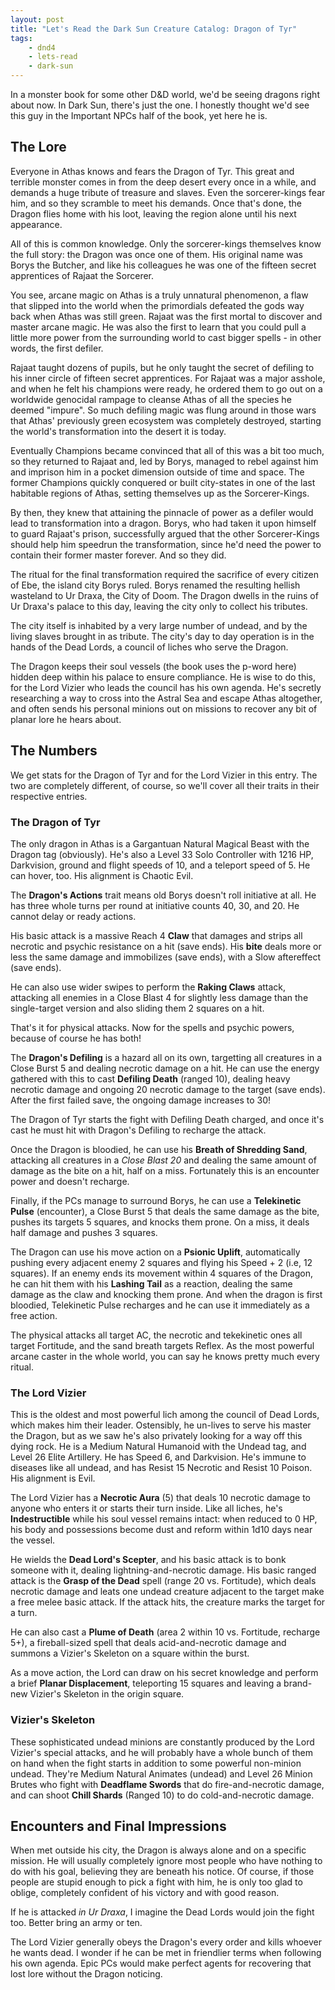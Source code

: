 ```yaml
---
layout: post
title: "Let's Read the Dark Sun Creature Catalog: Dragon of Tyr"
tags:
    - dnd4
    - lets-read
    - dark-sun
---
```


In a monster book for some other D&D world, we'd be seeing dragons right about
now. In Dark Sun, there's just the one. I honestly thought we'd see this guy in
the Important NPCs half of the book, yet here he is.

## The Lore

Everyone in Athas knows and fears the Dragon of Tyr. This great and terrible
monster comes in from the deep desert every once in a while, and demands a huge
tribute of treasure and slaves. Even the sorcerer-kings fear him, and so they
scramble to meet his demands. Once that's done, the Dragon flies home with his
loot, leaving the region alone until his next appearance.

All of this is common knowledge. Only the sorcerer-kings themselves know the
full story: the Dragon was once one of them. His original name was Borys the
Butcher, and like his colleagues he was one of the fifteen secret apprentices of
Rajaat the Sorcerer.

You see, arcane magic on Athas is a truly unnatural phenomenon, a flaw that
slipped into the world when the primordials defeated the gods way back when
Athas was still green. Rajaat was the first mortal to discover and master arcane
magic. He was also the first to learn that you could pull a little more power
from the surrounding world to cast bigger spells - in other words, the first
defiler.

Rajaat taught dozens of pupils, but he only taught the secret of defiling to his
inner circle of fifteen secret apprentices. For Rajaat was a major asshole, and
when he felt his champions were ready, he ordered them to go out on a worldwide
genocidal rampage to cleanse Athas of all the species he deemed "impure". So
much defiling magic was flung around in those wars that Athas' previously green
ecosystem was completely destroyed, starting the world's transformation into the
desert it is today.

Eventually Champions became convinced that all of this was a bit too much, so
they returned to Rajaat and, led by Borys, managed to rebel against him and
imprison him in a pocket dimension outside of time and space. The former
Champions quickly conquered or built city-states in one of the last habitable
regions of Athas, setting themselves up as the Sorcerer-Kings.

By then, they knew that attaining the pinnacle of power as a defiler would lead
to transformation into a dragon. Borys, who had taken it upon himself to guard
Rajaat's prison, successfully argued that the other Sorcerer-Kings should help
him speedrun the transformation, since he'd need the power to contain their
former master forever. And so they did.

The ritual for the final transformation required the sacrifice of every citizen
of Ebe, the island city Borys ruled. Borys renamed the resulting hellish
wasteland to Ur Draxa, the City of Doom. The Dragon dwells in the ruins of Ur
Draxa's palace to this day, leaving the city only to collect his tributes.

The city itself is inhabited by a very large number of undead, and by the living
slaves brought in as tribute. The city's day to day operation is in the hands of
the Dead Lords, a council of liches who serve the Dragon.

The Dragon keeps their soul vessels (the book uses the p-word here) hidden deep
within his palace to ensure compliance. He is wise to do this, for the Lord
Vizier who leads the council has his own agenda. He's secretly researching a way
to cross into the Astral Sea and escape Athas altogether, and often sends his
personal minions out on missions to recover any bit of planar lore he hears
about.

## The Numbers

We get stats for the Dragon of Tyr and for the Lord Vizier in this entry. The
two are completely different, of course, so we'll cover all their traits in
their respective entries.

### The Dragon of Tyr

The only dragon in Athas is a Gargantuan Natural Magical Beast with the Dragon
tag (obviously). He's also a Level 33 Solo Controller with 1216 HP, Darkvision,
ground and flight speeds of 10, and a teleport speed of 5. He can hover,
too. His alignment is Chaotic Evil.

The **Dragon's Actions** trait means old Borys doesn't roll initiative at
all. He has three whole turns per round at initiative counts 40, 30, and 20. He
cannot delay or ready actions.

His basic attack is a massive Reach 4 **Claw** that damages and strips all
necrotic and psychic resistance on a hit (save ends). His **bite** deals more or
less the same damage and immobilizes (save ends), with a Slow aftereffect (save
ends).

He can also use wider swipes to perform the **Raking Claws** attack, attacking
all enemies in a Close Blast 4 for slightly less damage than the single-target
version and also sliding them 2 squares on a hit.

That's it for physical attacks. Now for the spells and psychic powers, because
of course he has both!

The **Dragon's Defiling** is a hazard all on its own, targetting all creatures
in a Close Burst 5 and dealing necrotic damage on a hit. He can use the energy
gathered with this to cast **Defiling Death** (ranged 10), dealing heavy
necrotic damage and ongoing 20 necrotic damage to the target (save ends). After
the first failed save, the ongoing damage increases to 30!

The Dragon of Tyr starts the fight with Defiling Death charged, and once it's
cast he must hit with Dragon's Defiling to recharge the attack.

Once the Dragon is bloodied, he can use his **Breath of Shredding Sand**,
attacking all creatures in a _Close Blast 20_ and dealing the same amount of
damage as the bite on a hit, half on a miss. Fortunately this is an encounter
power and doesn't recharge.

Finally, if the PCs manage to surround Borys, he can use a **Telekinetic Pulse**
(encounter), a Close Burst 5 that deals the same damage as the bite, pushes its
targets 5 squares, and knocks them prone. On a miss, it deals half damage and
pushes 3 squares.

The Dragon can use his move action on a **Psionic Uplift**, automatically
pushing every adjacent enemy 2 squares and flying his Speed + 2 (i.e, 12
squares). If an enemy ends its movement within 4 squares of the Dragon, he can
hit them with his **Lashing Tail** as a reaction, dealing the same damage as the
claw and knocking them prone. And when the dragon is first bloodied, Telekinetic
Pulse recharges and he can use it immediately as a free action.

The physical attacks all target AC, the necrotic and tekekinetic ones all target
Fortitude, and the sand breath targets Reflex. As the most powerful arcane
caster in the whole world, you can say he knows pretty much every ritual.

### The Lord Vizier

This is the oldest and most powerful lich among the council of Dead Lords, which
makes him their leader. Ostensibly, he un-lives to serve his master the Dragon,
but as we saw he's also privately looking for a way off this dying rock. He is a
Medium Natural Humanoid with the Undead tag, and Level 26 Elite Artillery. He
has Speed 6, and Darkvision. He's immune to diseases like all undead, and has
Resist 15 Necrotic and Resist 10 Poison. His alignment is Evil.

The Lord Vizier has a **Necrotic Aura** (5) that deals 10 necrotic damage to
anyone who enters it or starts their turn inside. Like all liches, he's
**Indestructible** while his soul vessel remains intact: when reduced to 0 HP,
his body and possessions become dust and reform within 1d10 days near the
vessel.

He wields the **Dead Lord's Scepter**, and his basic attack is to bonk someone
with it, dealing lightning-and-necrotic damage. His basic ranged attack is the
**Grasp of the Dead** spell (range 20 vs. Fortitude), which deals necrotic
damage and leats one undead creature adjacent to the target make a free melee
basic attack. If the attack hits, the creature marks the target for a turn.

He can also cast a **Plume of Death** (area 2 within 10 vs. Fortitude, recharge
5+), a fireball-sized spell that deals acid-and-necrotic damage and summons a
Vizier's Skeleton on a square within the burst.

As a move action, the Lord can draw on his secret knowledge and perform a brief
**Planar Displacement**, teleporting 15 squares and leaving a brand-new Vizier's
Skeleton in the origin square.

### Vizier's Skeleton

These sophisticated undead minions are constantly produced by the Lord Vizier's
special attacks, and he will probably have a whole bunch of them on hand when
the fight starts in addition to some powerful non-minion undead. They're Medium
Natural Animates (undead) and Level 26 Minion Brutes who fight with **Deadflame
Swords** that do fire-and-necrotic damage, and can shoot **Chill Shards**
(Ranged 10) to do cold-and-necrotic damage.

## Encounters and Final Impressions

When met outside his city, the Dragon is always alone and on a specific
mission. He will usually completely ignore most people who have nothing to do
with his goal, believing they are beneath his notice. Of course, if those people
are stupid enough to pick a fight with him, he is only too glad to oblige,
completely confident of his victory and with good reason.

If he is attacked _in Ur Draxa_, I imagine the Dead Lords would join the fight
too. Better bring an army or ten.

The Lord Vizier generally obeys the Dragon's every order and kills whoever he
wants dead. I wonder if he can be met in friendlier terms when following his own
agenda. Epic PCs would make perfect agents for recovering that lost lore without
the Dragon noticing.
